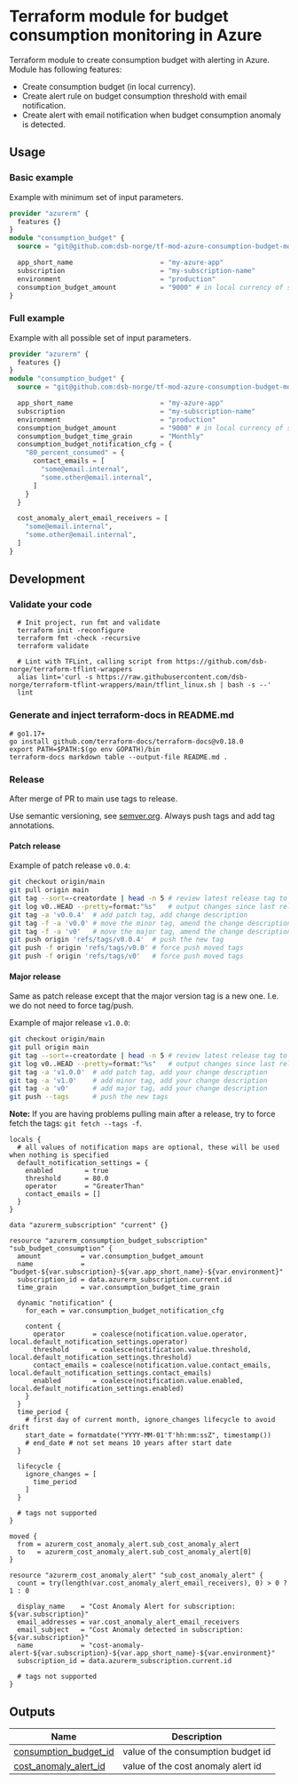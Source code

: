 # Terraform module for budget consumption monitoring in Azure

Terraform module to create consumption budget with alerting in Azure.  
Module has following features:  

- Create consumption budget (in local currency).  
- Create alert rule on budget consumption threshold with email notification.  
- Create alert with email notification when budget consumption anomaly is detected.  


## Usage

### Basic example

Example with minimum set of input parameters.

```terraform
provider "azurerm" {
  features {}
}
module "consumption_budget" {
  source = "git@github.com:dsb-norge/tf-mod-azure-consumption-budget-monitoring.git?ref=v0"

  app_short_name                      = "my-azure-app"
  subscription                        = "my-subscription-name"
  environment                         = "production"
  consumption_budget_amount           = "9000" # in local currency of subscription location
}
```

### Full example

Example with all possible set of input parameters.

```terraform
provider "azurerm" {
  features {}
}
module "consumption_budget" {
  source = "git@github.com:dsb-norge/tf-mod-azure-consumption-budget-monitoring.git?ref=v0"

  app_short_name                      = "my-azure-app"
  subscription                        = "my-subscription-name"
  environment                         = "production"
  consumption_budget_amount           = "9000" # in local currency of subscription location
  consumption_budget_time_grain       = "Monthly"
  consumption_budget_notification_cfg = {
    "80_percent_consumed" = {
      contact_emails = [
        "some@email.internal",
        "some.other@email.internal",
      ]
    }
  }

  cost_anomaly_alert_email_receivers = [
    "some@email.internal",
    "some.other@email.internal",
  ]
}
```

## Development

### Validate your code

```shell
  # Init project, run fmt and validate
  terraform init -reconfigure
  terraform fmt -check -recursive
  terraform validate

  # Lint with TFLint, calling script from https://github.com/dsb-norge/terraform-tflint-wrappers
  alias lint='curl -s https://raw.githubusercontent.com/dsb-norge/terraform-tflint-wrappers/main/tflint_linux.sh | bash -s --'
  lint

```

### Generate and inject terraform-docs in README.md

```shell
# go1.17+
go install github.com/terraform-docs/terraform-docs@v0.18.0
export PATH=$PATH:$(go env GOPATH)/bin
terraform-docs markdown table --output-file README.md .
```

### Release

After merge of PR to main use tags to release.

Use semantic versioning, see [semver.org](https://semver.org/). Always push tags and add tag annotations.

#### Patch release

Example of patch release `v0.0.4`:

```bash
git checkout origin/main
git pull origin main
git tag --sort=-creatordate | head -n 5 # review latest release tag to determine which is the next one
git log v0..HEAD --pretty=format:"%s"   # output changes since last release
git tag -a 'v0.0.4'  # add patch tag, add change description
git tag -f -a 'v0.0' # move the minor tag, amend the change description
git tag -f -a 'v0'   # move the major tag, amend the change description
git push origin 'refs/tags/v0.0.4'  # push the new tag
git push -f origin 'refs/tags/v0.0' # force push moved tags
git push -f origin 'refs/tags/v0'   # force push moved tags
```

#### Major release

Same as patch release except that the major version tag is a new one. I.e. we do not need to force tag/push.

Example of major release `v1.0.0`:

```bash
git checkout origin/main
git pull origin main
git tag --sort=-creatordate | head -n 5 # review latest release tag to determine which is the next one
git log v0..HEAD --pretty=format:"%s"   # output changes since last release
git tag -a 'v1.0.0'  # add patch tag, add your change description
git tag -a 'v1.0'    # add minor tag, add your change description
git tag -a 'v0'      # add major tag, add your change description
git push --tags      # push the new tags
```

**Note:** If you are having problems pulling main after a release, try to force fetch the tags: `git fetch --tags -f`.

<!-- Below is a placeholder for Terraform-docs generated documentation. Do not edit between the delimiters. -->  
<!-- BEGIN_TF_DOCS -->



```hcl
locals {
  # all values of notification maps are optional, these will be used when nothing is specified
  default_notification_settings = {
    enabled        = true
    threshold      = 80.0
    operator       = "GreaterThan"
    contact_emails = []
  }
}

data "azurerm_subscription" "current" {}

resource "azurerm_consumption_budget_subscription" "sub_budget_consumption" {
  amount          = var.consumption_budget_amount
  name            = "budget-${var.subscription}-${var.app_short_name}-${var.environment}"
  subscription_id = data.azurerm_subscription.current.id
  time_grain      = var.consumption_budget_time_grain

  dynamic "notification" {
    for_each = var.consumption_budget_notification_cfg

    content {
      operator       = coalesce(notification.value.operator, local.default_notification_settings.operator)
      threshold      = coalesce(notification.value.threshold, local.default_notification_settings.threshold)
      contact_emails = coalesce(notification.value.contact_emails, local.default_notification_settings.contact_emails)
      enabled        = coalesce(notification.value.enabled, local.default_notification_settings.enabled)
    }
  }
  time_period {
    # first day of current month, ignore_changes lifecycle to avoid drift
    start_date = formatdate("YYYY-MM-01'T'hh:mm:ssZ", timestamp())
    # end_date # not set means 10 years after start date
  }

  lifecycle {
    ignore_changes = [
      time_period
    ]
  }

  # tags not supported
}

moved {
  from = azurerm_cost_anomaly_alert.sub_cost_anomaly_alert
  to   = azurerm_cost_anomaly_alert.sub_cost_anomaly_alert[0]
}

resource "azurerm_cost_anomaly_alert" "sub_cost_anomaly_alert" {
  count = try(length(var.cost_anomaly_alert_email_receivers), 0) > 0 ? 1 : 0

  display_name    = "Cost Anomaly Alert for subscription: ${var.subscription}"
  email_addresses = var.cost_anomaly_alert_email_receivers
  email_subject   = "Cost Anomaly detected in subscription: ${var.subscription}"
  name            = "cost-anomaly-alert-${var.subscription}-${var.app_short_name}-${var.environment}"
  subscription_id = data.azurerm_subscription.current.id

  # tags not supported
}
```
## Outputs

| Name | Description |
|------|-------------|
| <a name="output_consumption_budget_id"></a> [consumption\_budget\_id](#output\_consumption\_budget\_id) | value of the consumption budget id |
| <a name="output_cost_anomaly_alert_id"></a> [cost\_anomaly\_alert\_id](#output\_cost\_anomaly\_alert\_id) | value of the cost anomaly alert id |
<!-- END_TF_DOCS -->
